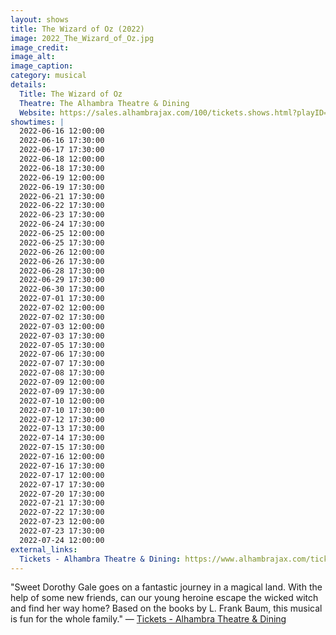 ```yaml
---
layout: shows
title: The Wizard of Oz (2022)
image: 2022_The_Wizard_of_Oz.jpg
image_credit: 
image_alt:
image_caption:
category: musical
details:
  Title: The Wizard of Oz
  Theatre: The Alhambra Theatre & Dining
  Website: https://sales.alhambrajax.com/100/tickets.shows.html?playID=393
showtimes: |
  2022-06-16 12:00:00
  2022-06-16 17:30:00
  2022-06-17 17:30:00
  2022-06-18 12:00:00
  2022-06-18 17:30:00
  2022-06-19 12:00:00
  2022-06-19 17:30:00
  2022-06-21 17:30:00
  2022-06-22 17:30:00
  2022-06-23 17:30:00
  2022-06-24 17:30:00
  2022-06-25 12:00:00
  2022-06-25 17:30:00
  2022-06-26 12:00:00
  2022-06-26 17:30:00
  2022-06-28 17:30:00
  2022-06-29 17:30:00
  2022-06-30 17:30:00
  2022-07-01 17:30:00
  2022-07-02 12:00:00
  2022-07-02 17:30:00
  2022-07-03 12:00:00
  2022-07-03 17:30:00
  2022-07-05 17:30:00
  2022-07-06 17:30:00
  2022-07-07 17:30:00
  2022-07-08 17:30:00
  2022-07-09 12:00:00
  2022-07-09 17:30:00
  2022-07-10 12:00:00
  2022-07-10 17:30:00
  2022-07-12 17:30:00
  2022-07-13 17:30:00
  2022-07-14 17:30:00
  2022-07-15 17:30:00
  2022-07-16 12:00:00
  2022-07-16 17:30:00
  2022-07-17 12:00:00
  2022-07-17 17:30:00
  2022-07-20 17:30:00
  2022-07-21 17:30:00
  2022-07-22 17:30:00
  2022-07-23 12:00:00
  2022-07-23 17:30:00
  2022-07-24 12:00:00
external_links:
  Tickets - Alhambra Theatre & Dining: https://www.alhambrajax.com/tickets/
---
```

"Sweet Dorothy Gale goes on a fantastic journey in a magical land. With the help of some new friends, can our young heroine escape the wicked witch and find her way home? Based on the books by L. Frank Baum, this musical is fun for the whole family." — [Tickets - Alhambra Theatre & Dining](https://www.alhambrajax.com/tickets/)